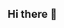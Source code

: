 ## Hi there 👋

<!--
**orlandoacosta99/orlandoacosta99** is a ✨ _special_ ✨ repository because its `README.md` (this file) appears on your GitHub profile.


